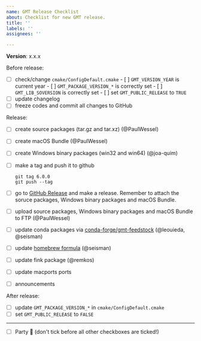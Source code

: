 ```yaml
---
name: GMT Release Checklist
about: Checklist for new GMT release.
title: ''
labels: ''
assignees: ''

---
```


**Version**:  x.x.x

Before release:

- [ ] check/change `cmake/ConfigDefault.cmake`
      - [ ] `GMT_VERSION_YEAR` is current year
      - [ ] `GMT_PACKAGE_VERSION_*` is correctly set
      - [ ] `GMT_LIB_SOVERSION` is correctly set
      - [ ] set `GMT_PUBLIC_RELEASE` to `TRUE`
- [ ] update changelog
- [ ] freeze codes and commit all changes to GitHub

Release:

- [ ] create source packages (tar.gz and tar.xz) (@PaulWessel)
- [ ] create macOS Bundle (@PaulWessel)
- [ ] create Windows binary packages (win32 and win64) (@joa-quim)
- [ ] make a tag and push it to github

    ```
    git tag 6.0.0
    git push --tag
    ```

- [ ] go to [GitHub Release](https://github.com/GenericMappingTools/gmt/releases) and make a release.
      Remember to attach the soruce packages, Windows binary packages and macOS Bundle.
- [ ] upload source packages, Windows binary packages and macOS Bundle to FTP (@PaulWessel)

- [ ] update conda packages via [conda-forge/gmt-feedstock](https://github.com/conda-forge/gmt-feedstock) (@leouieda, @seisman)
- [ ] update [homebrew formula](https://github.com/Homebrew/homebrew-core/blob/master/Formula/gmt.rb) (@seisman)
- [ ] update fink package (@remkos)
- [ ] update macports ports
- [ ] announcements

After release:

- [ ] update `GMT_PACKAGE_VERSION_*` in `cmake/ConfigDefault.cmake`
- [ ] set `GMT_PUBLIC_RELEASE` to `FALSE`

---

- [ ] Party :tada: (don't tick before all other checkboxes are ticked!)
